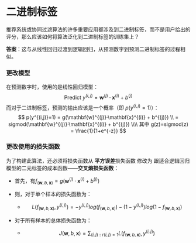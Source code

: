 # 二进制标签

推荐系统或协同过滤算法的许多重要应用都涉及到二进制标签，而不是用户给出的评分，那么应该如何将算法泛化到二进制标签的训练集上？

**答案**：这与从线性回归过渡到逻辑回归，从预测数字到预测二进制标签的过程相似。



### 更改模型

在预测数字时，使用的是线性回归模型：
$$
\text{Predict $y^{(i,j)}$} = \mathbf{w}^{(j)}·\mathbf{x}^{(i)} + b^{(j)}
$$
而对于二进制标签，预测的输出应该是一个概率（即 $p(y^{(i,j)}=1)$）：
$$
p(y^{(i,j)}=1) = g(\mathbf{w}^{(j)}·\mathbf{x}^{(i)} + b^{(j)}) \\ 
= sigmod(\mathbf{w}^{(j)}·\mathbf{x}^{(i)} + b^{(j)})
\\\\
其中 g(z)=sigmod(z) = \frac{1}{1+e^{-z}}
$$


### 更改使用的损失函数

为了构建此算法，还必须将损失函数从 **平方误差**损失函数 修改为 跟适合逻辑回归模型的二元标签的成本函数——**交叉熵损失函数**：

- 首先，有$f_{(\mathbf{w},b,\mathbf{x})} = g(\mathbf{w}^{(j)}·\mathbf{x}^{(i)} + b^{(j)})$

- 则，对于单个样本的损失函数为：

  - $$
    L(f_{(\mathbf{w},b,\mathbf{x})}, y^{(i,j)}) = 
    -y^{(i,j)}log(f_{(\mathbf{w},b,\mathbf{x})}) - (1-y^{(i,j)})log(1-f_{(\mathbf{w},b,\mathbf{x})})
    $$

- 对于所有样本的总体损失函数为：

  - $$
    J(\mathbf{w},b,\mathbf{x}) = \sum_{(i,j):r(i,j)=1} L(f_{(\mathbf{w},b,\mathbf{x})}, y^{(i,j)})
    $$

